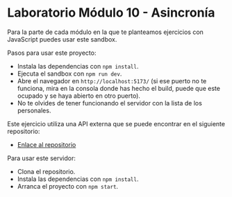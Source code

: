 # Laboratorio Módulo 10 - Asincronía

Para la parte de cada módulo en la que te planteamos ejercicios con JavaScript puedes usar este sandbox.

Pasos para usar este proyecto:

- Instala las dependencias con `npm install`.
- Ejecuta el sandbox con `npm run dev`.
- Abre el navegador en `http://localhost:5173/` (si ese puerto no te funciona, mira en la consola donde has hecho el build, puede que este ocupado y se haya abierto en otro puerto).
- No te olvides de tener funcionando el servidor con la lista de los personales.


Este ejercicio utiliza una API externa que se puede encontrar en el siguiente repositorio:

- [Enlace al repositorio](https://github.com/Lemoncode/bootcamp-js-2)

Para usar este servidor:

- Clona el repositorio.
- Instala las dependencias con `npm install`.
- Arranca el proyecto con `npm start`. 
